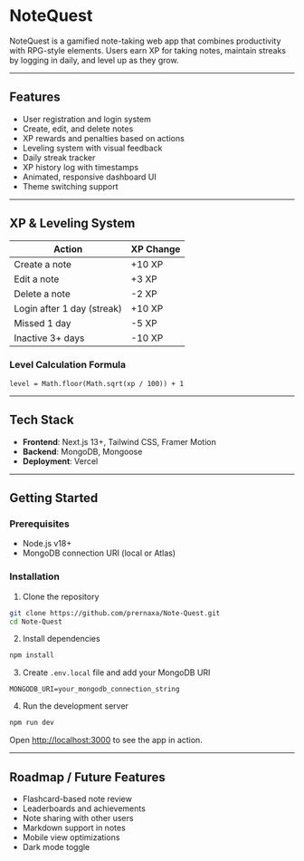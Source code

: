 # NoteQuest

NoteQuest is a gamified note-taking web app that combines productivity with RPG-style elements. Users earn XP for taking notes, maintain streaks by logging in daily, and level up as they grow.

---

## Features

- User registration and login system
- Create, edit, and delete notes
- XP rewards and penalties based on actions
- Leveling system with visual feedback
- Daily streak tracker
- XP history log with timestamps
- Animated, responsive dashboard UI
- Theme switching support

---

## XP & Leveling System

| Action                       | XP Change |
|-----------------------------|-----------|
| Create a note               | +10 XP    |
| Edit a note                 | +3 XP     |
| Delete a note               | -2 XP     |
| Login after 1 day (streak)  | +10 XP    |
| Missed 1 day                | -5 XP     |
| Inactive 3+ days            | -10 XP    |

### Level Calculation Formula

```
level = Math.floor(Math.sqrt(xp / 100)) + 1
```

---

## Tech Stack

- **Frontend**: Next.js 13+, Tailwind CSS, Framer Motion
- **Backend**: MongoDB, Mongoose
- **Deployment**: Vercel

---

## Getting Started

### Prerequisites

- Node.js v18+
- MongoDB connection URI (local or Atlas)

### Installation

1. Clone the repository

```bash
git clone https://github.com/prernaxa/Note-Quest.git
cd Note-Quest
```

2. Install dependencies

```bash
npm install
```

3. Create `.env.local` file and add your MongoDB URI

```env
MONGODB_URI=your_mongodb_connection_string
```

4. Run the development server

```bash
npm run dev
```

Open [http://localhost:3000](http://localhost:3000) to see the app in action.

---

## Roadmap / Future Features

- Flashcard-based note review
- Leaderboards and achievements
- Note sharing with other users
- Markdown support in notes
- Mobile view optimizations
- Dark mode toggle


